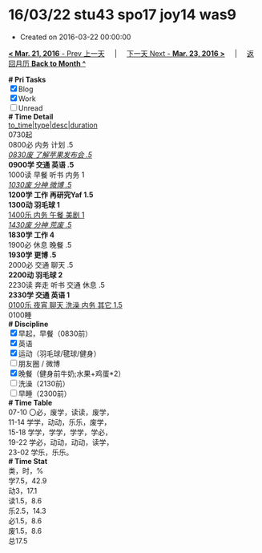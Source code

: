 # 16/03/22 stu43 spo17 joy14 was9

- Created on 2016-03-22 00:00:00

[**< Mar. 21, 2016** - Prev 上一天](/lifelogs/2016/03/d21.md) &nbsp; &nbsp; | &nbsp; &nbsp; [下一天 Next - **Mar. 23, 2016 >**](/lifelogs/2016/03/d23.md) &nbsp; &nbsp; |  &nbsp; &nbsp; [返回月历 **Back to Month ^**](/lifelogs/2016/03/index.md)
<br/><div><b># Pri Tasks</b></div><div><input checked="true" type="checkbox"/>Blog</div><div><input checked="true" type="checkbox"/>Work</div><div><input type="checkbox"/>Unread</div><div><b># Time Detail</b></div><div><u>to_time|type|desc|duration</u></div><div>0730起</div><div>0800必 内务 计划 .5</div><div><u><i>0830废 了解苹果发布会 .5</i></u></div><div><b>0900学 交通 英语 .5</b></div><div>1000读 早餐 听书 内务 1</div><div><u><i>1030废 分神 微博 .5</i></u></div><div><b>1200学 工作 再研究Yaf 1.5</b></div><div><b>1300动 羽毛球 1</b></div><div><u>1400乐 内务 午餐 美剧 1</u></div><div><u><i>1430废 分神 荒废 .5</i></u></div><div><b>1830学 工作 4</b></div><div>1900必 休息 晚餐 .5</div><div><b>1930学 更博 .5</b></div><div>2000必 交通 聊天 .5</div><div><b>2200动 羽毛球 2</b></div><div>2230读 奔走 听书 交通 休息 .5</div><div><b>2330学 交通 英语 1</b></div><div><u>0100乐 夜宵 聊天 洗澡 内务 其它 1.5</u></div><div>0100睡</div><div><b># Discipline</b></div><div><input checked="true" type="checkbox"/>早起，早餐（0830前）</div><div><input checked="true" type="checkbox"/>英语</div><div><input checked="true" type="checkbox"/>运动（羽毛球/毽球/健身）</div><div><input type="checkbox"/>朋友圈 / 微博</div><div><input checked="true" type="checkbox"/>晚餐（健身前牛奶;水果+鸡蛋*2）</div><div><input type="checkbox"/>洗澡（2130前）</div><div><input type="checkbox"/>早睡（2300前）</div><div><b># Time Table</b></div><div>07-10 〇必，废学，读读，废学，</div><div>11-14 学学，动动，乐乐，废学，</div><div>15-18 学学，学学，学学，学必，</div><div>19-22 学必，动动，动动，读学，</div><div>23-02 学乐，乐乐。</div><div><b># Time Stat</b></div><div>类，时，%</div><div>学7.5，42.9</div><div>动3，17.1</div><div>读1.5，8.6</div><div>乐2.5，14.3</div><div>必1.5，8.6</div><div>废1.5，8.6</div><div>总17.5</div>
